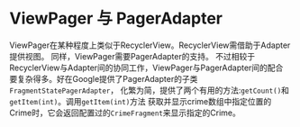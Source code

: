 # ViewPager 与 PagerAdapter

 ViewPager在某种程度上类似于RecyclerView。RecyclerView需借助于Adapter提供视图。
同样，ViewPager需要PagerAdapter的支持。
不过相较于RecyclerView与Adapter间的协同工作，ViewPager与PagerAdapter间的配合
要复杂得多。好在Google提供了PagerAdapter的子类`FragmentStatePagerAdapter`，
化繁为简，提供了两个有用的方法:`getCount()`和`getItem(int)`。调用`getItem(int)`方法
获取并显示crime数组中指定位置的Crime时，它会返回配置过的`CrimeFragment`来显示指定的Crime。